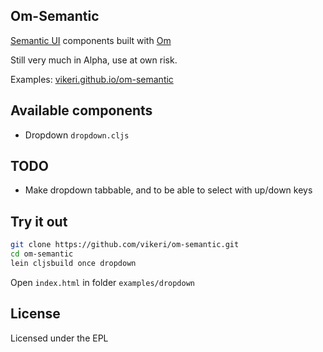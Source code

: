 ## Om-Semantic

[Semantic UI](https://github.com/semantic-org/semantic-ui/) components built with [Om](https://github.com/omcljs/om)

Still very much in Alpha, use at own risk.

Examples: [vikeri.github.io/om-semantic](http://vikeri.github.io/om-semantic/)

## Available components

- Dropdown `dropdown.cljs`

## TODO

- Make dropdown tabbable, and to be able to select with up/down keys


## Try it out

```sh
git clone https://github.com/vikeri/om-semantic.git
cd om-semantic
lein cljsbuild once dropdown
```

Open `index.html` in folder `examples/dropdown`

## License

Licensed under the EPL